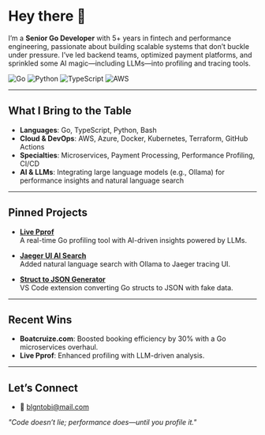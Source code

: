 # Hey there 👋

I’m a **Senior Go Developer** with 5+ years in fintech and performance engineering, passionate about building scalable systems that don’t buckle under pressure. I’ve led backend teams, optimized payment platforms, and sprinkled some AI magic—including LLMs—into profiling and tracing tools.

![Go](https://img.shields.io/badge/Go-00ADD8?style=for-the-badge&logo=go&logoColor=white)
![Python](https://img.shields.io/badge/Python-3776AB?style=for-the-badge&logo=python&logoColor=white)
![TypeScript](https://img.shields.io/badge/TypeScript-3178C6?style=for-the-badge&logo=typescript&logoColor=white)
![AWS](https://img.shields.io/badge/AWS-FF9900?style=for-the-badge&logo=amazon-aws&logoColor=white)

---

## What I Bring to the Table

- **Languages**: Go, TypeScript, Python, Bash
- **Cloud & DevOps**: AWS, Azure, Docker, Kubernetes, Terraform, GitHub Actions
- **Specialties**: Microservices, Payment Processing, Performance Profiling, CI/CD
- **AI & LLMs**: Integrating large language models (e.g., Ollama) for performance insights and natural language search

---

## Pinned Projects

- **[Live Pprof](https://github.com/Oloruntobi1/live-pprof-ai-new)**  
  A real-time Go profiling tool with AI-driven insights powered by LLMs.

- **[Jaeger UI AI Search](https://github.com/Oloruntobi1/jaeger-nl)**  
  Added natural language search with Ollama to Jaeger tracing UI.

- **[Struct to JSON Generator](https://github.com/Oloruntobi1/struct-to-json)**  
  VS Code extension converting Go structs to JSON with fake data.

---

## Recent Wins

- **Boatcruize.com**: Boosted booking efficiency by 30% with a Go microservices overhaul.
- **Live Pprof**: Enhanced profiling with LLM-driven analysis.

---

## Let’s Connect

- 📧 [blgntobi@mail.com](mailto:blgntobi@mail.com)

*"Code doesn’t lie; performance does—until you profile it."*
